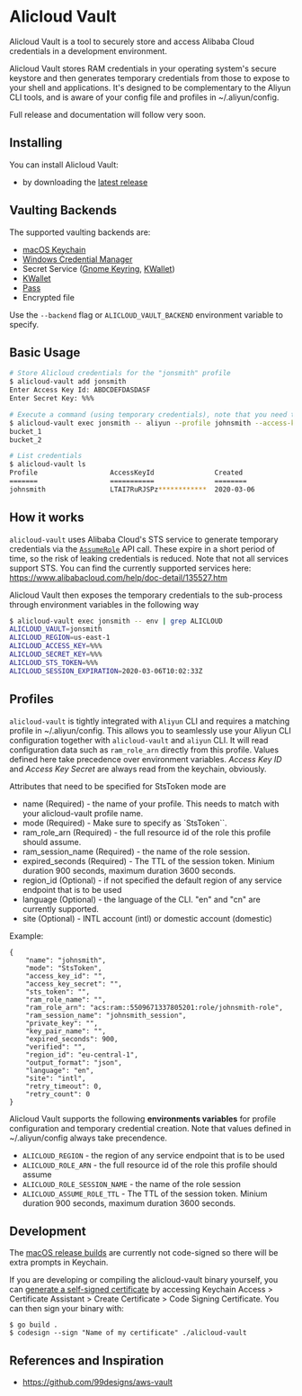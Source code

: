 # Alicloud Vault
Alicloud Vault is a tool to securely store and access Alibaba Cloud credentials in a development environment.

Alicloud Vault stores RAM credentials in your operating system's secure keystore and then generates temporary credentials from those to expose to your shell and applications. It's designed to be complementary to the Aliyun CLI tools, and is aware of your config file and profiles in ~/.aliyun/config.

Full release and documentation will follow very soon.

## Installing

You can install Alicloud Vault:
- by downloading the [latest release](https://github.com/arafato/alicloud-vault/releases/latest)

## Vaulting Backends

The supported vaulting backends are:

* [macOS Keychain](https://support.apple.com/en-au/guide/keychain-access/welcome/mac)
* [Windows Credential Manager](https://support.microsoft.com/en-au/help/4026814/windows-accessing-credential-manager)
* Secret Service ([Gnome Keyring](https://wiki.gnome.org/Projects/GnomeKeyring), [KWallet](https://kde.org/applications/system/org.kde.kwalletmanager5))
* [KWallet](https://kde.org/applications/system/org.kde.kwalletmanager5)
* [Pass](https://www.passwordstore.org/)
* Encrypted file

Use the `--backend` flag or `ALICLOUD_VAULT_BACKEND` environment variable to specify.

## Basic Usage

```bash
# Store Alicloud credentials for the "jonsmith" profile
$ alicloud-vault add jonsmith
Enter Access Key Id: ABDCDEFDASDASF
Enter Secret Key: %%%

# Execute a command (using temporary credentials), note that you need to explicitly define the keys and token as flag since aliyun is not aware of env variables
$ alicloud-vault exec jonsmith -- aliyun --profile johnsmith --access-key-id $ALICLOUD_ACCESS_KEY --access-key-secret $ALICLOUD_SECRET_KEY --sts-token $ALICLOUD_STS_TOKEN oss ls
bucket_1
bucket_2

# List credentials
$ alicloud-vault ls
Profile                  AccessKeyId               Created
=======                  ===========               ========
johnsmith                LTAI7RuRJSPz************  2020-03-06
```

## How it works
`alicloud-vault` uses Alibaba Cloud's STS service to generate temporary credentials via the [`AssumeRole`](https://www.alibabacloud.com/help/doc-detail/28763.htm) API call. These expire in a short period of time, so the risk of leaking credentials is reduced. Note that not all services support STS. You can find the currently supported services here: https://www.alibabacloud.com/help/doc-detail/135527.htm

Alicloud Vault then exposes the temporary credentials to the sub-process through environment variables in the following way
   ```bash
   $ alicloud-vault exec jonsmith -- env | grep ALICLOUD
   ALICLOUD_VAULT=jonsmith
   ALICLOUD_REGION=us-east-1
   ALICLOUD_ACCESS_KEY=%%%
   ALICLOUD_SECRET_KEY=%%%
   ALICLOUD_STS_TOKEN=%%%
   ALICLOUD_SESSION_EXPIRATION=2020-03-06T10:02:33Z
   ```

## Profiles
`alicloud-vault` is tightly integrated with `Aliyun` CLI and requires a matching profile in ~/.aliyun/config. This allows you to seamlessly use your Aliyun CLI configuration together with `alicloud-vault` and `aliyun` CLI.
It will read configuration data such as `ram_role_arn` directly from this profile. Values defined here take precedence over environment variables. *Access Key ID* and *Access Key Secret* are always read from the keychain, obviously. 

Attributes that need to be specified for StsToken mode are
- name (Required) - the name of your profile. This needs to match with your alicloud-vault profile name.
- mode (Required) - Make sure to specify as `StsToken``.
- ram_role_arn (Required) - the full resource id of the role this profile should assume.  
- ram_session_name (Required) - the name of the role session.
- expired_seconds (Required) - The TTL of the session token. Minium duration 900 seconds, maximum duration 3600 seconds.
- region_id (Optional) - if not specified the default region of any service endpoint that is to be used
- language (Optional) - the language of the CLI. "en" and  "cn" are currently supported.
- site (Optional) - INTL account (intl) or domestic account (domestic)  

Example:

```
{
	"name": "johnsmith",
	"mode": "StsToken",
	"access_key_id": "",
	"access_key_secret": "",
	"sts_token": "",
	"ram_role_name": "",
	"ram_role_arn": "acs:ram::5509671337805201:role/johnsmith-role",
	"ram_session_name": "johnsmith_session",
	"private_key": "",
	"key_pair_name": "",
	"expired_seconds": 900,
	"verified": "",
	"region_id": "eu-central-1",
	"output_format": "json",
	"language": "en",
	"site": "intl",
	"retry_timeout": 0,
	"retry_count": 0
}
```

Alicloud Vault supports the following **environments variables** for profile configuration and temporary credential creation. Note that values defined in ~/.aliyun/config always take precendence.

- `ALICLOUD_REGION` - the region of any service endpoint that is to be used
- `ALICLOUD_ROLE_ARN` - the full resource id of the role this profile should assume
- `ALICLOUD_ROLE_SESSION_NAME` - the name of the role session
- `ALICLOUD_ASSUME_ROLE_TTL` - The TTL of the session token. Minium duration 900 seconds, maximum duration 3600 seconds.

## Development

The [macOS release builds](https://github.com/arafato/alicloud-vault/releases/latest) are currently not code-signed so there will be extra prompts in Keychain.

If you are developing or compiling the alicloud-vault binary yourself, you can [generate a self-signed certificate](https://support.apple.com/en-au/guide/keychain-access/kyca8916/mac) by accessing Keychain Access > Certificate Assistant > Create Certificate > Code Signing Certificate. You can then sign your binary with:

    $ go build .
    $ codesign --sign "Name of my certificate" ./alicloud-vault

## References and Inspiration
- https://github.com/99designs/aws-vault 